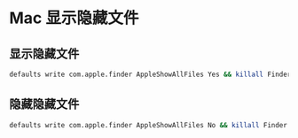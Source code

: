 # Mac 显示隐藏文件

## 显示隐藏文件

```bash
defaults write com.apple.finder AppleShowAllFiles Yes && killall Finder
```

## 隐藏隐藏文件

```bash
defaults write com.apple.finder AppleShowAllFiles No && killall Finder
```
